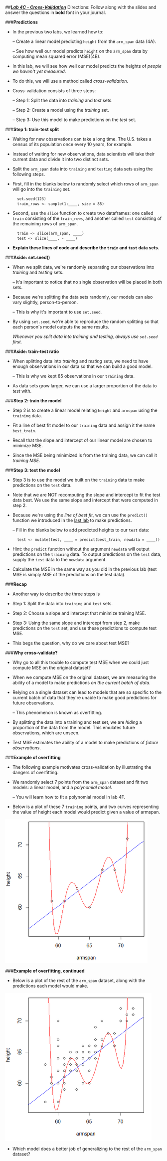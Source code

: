 ##***<u>Lab 4C - Cross-Validation</u>***
Directions: Follow along with the slides and answer the questions in **bold** font in your journal.

###**Predictions**
* In the previous two labs, we learned how to:

    – Create a linear model predicting ```height``` from the ```arm_span``` data (4A).
    
    – See how well our model predicts ```height``` on the ```arm_span``` data by computing mean squared error (MSE)(4B).

* In this lab, we will see how well our model predicts the heights of *people we haven't yet measured*.

* To do this, we will use a method called *cross-validation*.

* Cross-validation consists of three steps:

    – Step 1: Split the data into *training* and *test* sets.

    – Step 2: Create a model using the *training* set.

    – Step 3: Use this model to make predictions on the *test* set.

###**Step 1: train-test split**
* Waiting for new observations can take a long time. The U.S. takes a census of its
population once every 10 years, for example.

* Instead of waiting for new observations, data scientists will take their current data and divide
it into two distinct sets.

* Split the ```arm_span``` data into ```training``` and ```testing``` data sets using the following steps.

* First, fill in the blanks below to randomly select which rows of ```arm_span``` will go into the ```training``` set.

        set.seed(123)
        train_rows <- sample(1:____, size = 85)

* Second, use the ```slice``` function to create two dataframes: one called ```train``` consisting of the ```train_rows```, and another called ```test``` consisting of the remaining rows of ```arm_span```.

        train <- slice(arm_span, ____)
        test <- slice(____, - ____)

* **Explain these lines of code and describe the ```train``` and ```test``` data sets.**

###**Aside: set.seed()**
* When we split data, we're randomly separating our observations into *training* and *testing*
sets.

    – It's important to notice that no single observation will be placed in both sets.

* Because we're splitting the data sets randomly, our models can also vary slightly,
person-to-person.

    – This is why it's important to use ```set.seed```.

* By using ```set.seed```, we're able to reproduce the random splitting so that each person's
model outputs the same results.

    *Whenever you split data into training and testing, always use ```set.seed``` first.*

###**Aside: train-test ratio**
* When splitting data into *training* and *testing* sets, we need to have enough observations in
our data so that we can build a good model.

    – This is why we kept 85 observations in our ```training``` data.

* As data sets grow larger, we can use a larger proportion of the data to *test* with.

###**Step 2: train the model**
* Step 2 is to create a linear model relating ```height``` and ```armspan``` using the ```training``` data.

* Fit a line of best fit model to our ```training``` data and assign it the name ```best_train```.

* Recall that the slope and intercept of our linear model are chosen to minimize MSE.

* Since the MSE being minimized is from the training data, we can call it *training MSE*.

###**Step 3: test the model**
* Step 3 is to use the model we built on the ```training``` data to make predictions on the ```test``` data.

* Note that we are NOT recomputing the slope and intercept to fit the test data best. We use the same slope and intercept that were computed in step 2.

* Because we're using the *line of best fit*, we can use the ```predict()``` function we introduced in
the [last lab](lab4b.md) to make predictions.

    – Fill in the blanks below to add predicted heights to our ```test``` data:

        test <- mutate(test, ____ = predict(best_train, newdata = ____))

* Hint: the ```predict``` function without the argument ```newdata``` will output predictions on the ```training``` data. To output predictions on the ```test``` data, supply the ```test``` data to the ```newdata``` argument.

* Calculate the MSE in the same way as you did in the previous lab (test MSE is simply MSE of the predictions on the test data).

###**Recap**
* Another way to describe the three steps is

* Step 1: Split the data into ```training``` and ```test``` sets.

* Step 2: Choose a slope and intercept that minimize training MSE.

* Step 3: Using the same slope and intercept from step 2, make predictions on the ```test``` set, and use these predictions to compute test MSE.

* This begs the question, why do we care about test MSE?

###**Why cross-validate?**
* Why go to all this trouble to compute test MSE when we could just compute MSE on the original dataset?

* When we compute MSE on the original dataset, we are measuring the ability of a model to make predictions *on the current batch of data*.

* Relying on a single dataset can lead to models that are so specific to the current batch of data that they're unable to make good predictions for future observations.

    – This phenomenon is known as overfitting.

* By splitting the data into a training and test set, we are *hiding* a proportion of the data from the model. This emulates future observations, which are unseen.

* Test MSE estimates the ability of a model to make predictions of *future observations*.

###**Example of overfitting**
* The following example motivates cross-validation by illustrating the dangers of overfitting.

* We randomly select 7 points from the ```arm_span``` dataset and fit two models: a linear model, and a *polynomial model*.

    – You will learn how to fit a polynomial model in lab 4F.

* Below is a plot of these 7 ```training``` points, and two curves representing the value of height each model would predict given a value of armspan.

<img src="../../img/4xc0b.png" />

###**Example of overfitting, continued**

* Below is a plot of the rest of the ```arm_span``` dataset, along with the predictions each model would make.

<img src="../../img/4xc0c.png" />

* Which model does a better job of generalizing to the rest of the ```arm_span``` dataset?

